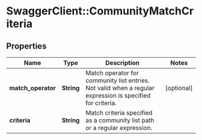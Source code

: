 # SwaggerClient::CommunityMatchCriteria

## Properties
Name | Type | Description | Notes
------------ | ------------- | ------------- | -------------
**match_operator** | **String** | Match operator for community list entries. Not valid when a regular expression is specified for criteria.  | [optional] 
**criteria** | **String** | Match criteria specified as a community list path or a regular expression.  | 


